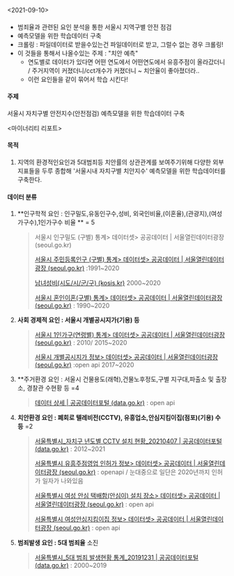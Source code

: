<2021-09-10> 

#### 

- 범죄율과 관련된 요인 분석을 통한 서울시 지역구별 안전 점검
- 예측모델을 위한 학습데이터 구축 
- 크롤링 : 파일데이터로 받을수있는건 파일데이터로 받고, 그럴수 없는 경우 크롤링!
- 이 것들을 통해서 나올수있는 주제 : "치안 예측"
  -  연도별로 데이터가 있다면 어떤 연도에서 어떤연도에서 유흥주점이 올라갔더니 / 주거지역이 커졌더니/cct개수가 커졌더니 ~ 치안율이 좋아졌더라.. 
  -  이런 요인들을 같이 묶어서 학습 시킨다! 



#### 주제

서울시 자치구별 안전지수(안전점검) 예측모델을 위한 학습데이터 구축 

<마이너리티 리포트>

#### 목적

1. 지역의 환경적인요인과 5대범죄등 치안률의 상관관계를 보여주기위해 다양한 외부 지표들을 두루 종합해 '서울시내 자치구별 치안지수' 예측모델을 위한 학습데이터를 구축한다.

#### 데이터 분류

1. **인구학적 요인 : 인구밀도,유동인구수,성비, 외국인비율,(이혼율),(관광지),(여성가구수),1인가구수 비율 ** = 5

   > 서울시 인구밀도 (구별) 통계> 데이터셋> 공공데이터 | 서울열린데이터광장 (seoul.go.kr)
   >
   > [서울시 주민등록인구 (구별) 통계> 데이터셋> 공공데이터 | 서울열린데이터광장 (seoul.go.kr)](https://data.seoul.go.kr/dataList/419/S/2/datasetView.do) :1991~2020
   >
   > [남녀성비(시도/시/군/구) (kosis.kr)](https://kosis.kr/statHtml/statHtml.do?orgId=101&tblId=DT_1YL20701) 2000~2020
   >
   > [서울시 혼인이혼(구별) 통계> 데이터셋> 공공데이터 | 서울열린데이터광장 (seoul.go.kr)](https://data.seoul.go.kr/dataList/426/S/2/datasetView.do) : 1990~2020

2. **사회 경제적 요인 : 서울시 개별공시지가(기용) 등** 

   > [서울시 1인가구(연령별) 통계> 데이터셋> 공공데이터 | 서울열린데이터광장 (seoul.go.kr)](https://data.seoul.go.kr/dataList/10995/S/2/datasetView.do;jsessionid=AAF0032F83E7FE92D1A01E8D3B6A7068.new_portal-svr-21) : 2010/ 2015~2020
   >
   > [서울시 개별공시지가 정보> 데이터셋> 공공데이터 | 서울열린데이터광장 (seoul.go.kr)](http://data.seoul.go.kr/dataList/OA-1180/F/1/datasetView.do) :open api 2017~2020

3. **주거환경 요인 : 서울시 건물용도(래혁),건물노후정도,구별 지구대,파출소 및  출장소, 경찰관 수현황 등 =4

   > [데이터 상세 | 공공데이터포털 (data.go.kr)](https://www.data.go.kr/data/15054711/fileData.do#tab-layer-openapi) : open api

4. **치안환경 요인 : 폐회로 텔레비전(CCTV), 유흥업소,안심지킴이집(점포)(기용) 수 등** =2

   > [서울특별시_자치구 년도별 CCTV 설치 현황_20210407 | 공공데이터포털 (data.go.kr)](https://www.data.go.kr/data/15054234/fileData.do)   : 2012~2021
   >
   > [서울특별시 유흥주점영업 인허가 정보> 데이터셋> 공공데이터 | 서울열린데이터광장 (seoul.go.kr)](http://data.seoul.go.kr/dataList/OA-16090/S/1/datasetView.do) : openapi / 눈대중으로 일단은 2020년까지 인허가 일자가 나와있음 
   >
   > [서울특별시 여성 안심 택배함(안심이) 설치 장소> 데이터셋> 공공데이터 | 서울열린데이터광장 (seoul.go.kr)](http://data.seoul.go.kr/dataList/OA-20922/S/1/datasetView.do) : open api 
   >
   > [서울특별시 여성안심지킴이집 정보> 데이터셋> 공공데이터 | 서울열린데이터광장 (seoul.go.kr)](http://data.seoul.go.kr/dataList/OA-15178/S/1/datasetView.do) : open api 

5. **범죄발생 요인 : 5대 범죄율** 소진

   > [서울특별시_5대 범죄 발생현황 통계_20191231 | 공공데이터포털 (data.go.kr)](https://www.data.go.kr/data/15046350/fileData.do)  : 2000~2019

    







